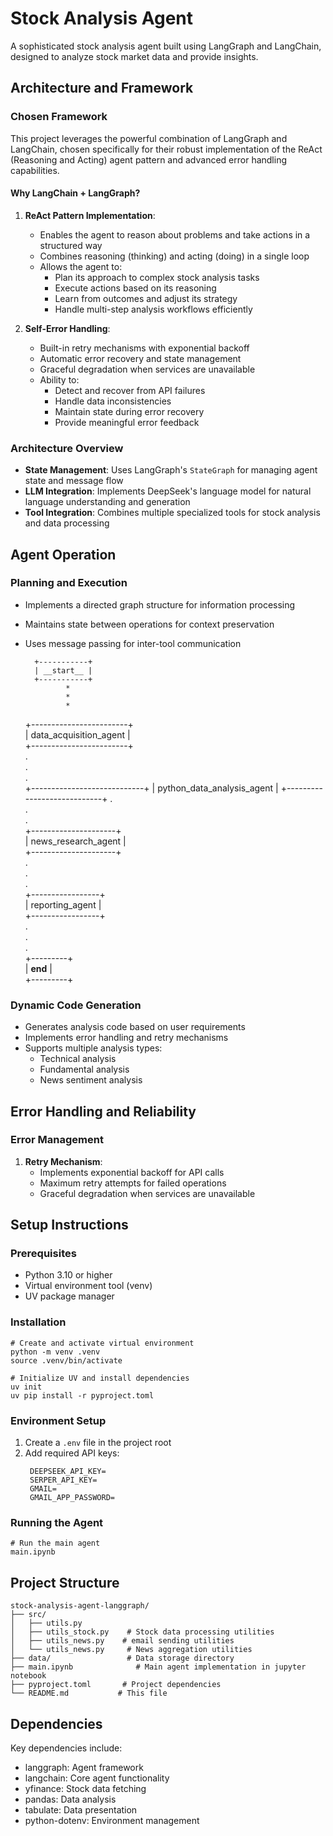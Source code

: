 # Stock Analysis Agent

A sophisticated stock analysis agent built using LangGraph and LangChain, designed to analyze stock market data and provide insights.

## Architecture and Framework

### Chosen Framework
This project leverages the powerful combination of LangGraph and LangChain, chosen specifically for their robust implementation of the ReAct (Reasoning and Acting) agent pattern and advanced error handling capabilities.

#### Why LangChain + LangGraph?
1. **ReAct Pattern Implementation**:
   - Enables the agent to reason about problems and take actions in a structured way
   - Combines reasoning (thinking) and acting (doing) in a single loop
   - Allows the agent to:
     - Plan its approach to complex stock analysis tasks
     - Execute actions based on its reasoning
     - Learn from outcomes and adjust its strategy
     - Handle multi-step analysis workflows efficiently

2. **Self-Error Handling**:
   - Built-in retry mechanisms with exponential backoff
   - Automatic error recovery and state management
   - Graceful degradation when services are unavailable
   - Ability to:
     - Detect and recover from API failures
     - Handle data inconsistencies
     - Maintain state during error recovery
     - Provide meaningful error feedback


### Architecture Overview
- **State Management**: Uses LangGraph's `StateGraph` for managing agent state and message flow
- **LLM Integration**: Implements DeepSeek's language model for natural language understanding and generation
- **Tool Integration**: Combines multiple specialized tools for stock analysis and data processing

## Agent Operation

### Planning and Execution
- Implements a directed graph structure for information processing
- Maintains state between operations for context preservation
- Uses message passing for inter-tool communication

        +-----------+          
        | __start__ |          
        +-----------+          
               *               
               *               
               *               
  +------------------------+   
  | data_acquisition_agent |   
  +------------------------+   
               .               
               .               
               .               
+----------------------------+ 
| python_data_analysis_agent | 
+----------------------------+ 
               .               
               .               
               .               
    +---------------------+    
    | news_research_agent |    
    +---------------------+    
               .               
               .               
               .               
      +-----------------+      
      | reporting_agent |      
      +-----------------+      
               .               
               .               
               .               
          +---------+          
          | __end__ |          
          +---------+

### Dynamic Code Generation
- Generates analysis code based on user requirements
- Implements error handling and retry mechanisms
- Supports multiple analysis types:
  - Technical analysis
  - Fundamental analysis
  - News sentiment analysis

## Error Handling and Reliability

### Error Management
1. **Retry Mechanism**:
   - Implements exponential backoff for API calls
   - Maximum retry attempts for failed operations
   - Graceful degradation when services are unavailable


## Setup Instructions

### Prerequisites
- Python 3.10 or higher
- Virtual environment tool (venv)
- UV package manager

### Installation
```shell
# Create and activate virtual environment
python -m venv .venv
source .venv/bin/activate

# Initialize UV and install dependencies
uv init
uv pip install -r pyproject.toml
```

### Environment Setup
1. Create a `.env` file in the project root
2. Add required API keys:
   ```
    DEEPSEEK_API_KEY=
    SERPER_API_KEY=
    GMAIL=
    GMAIL_APP_PASSWORD=
   ```

### Running the Agent
```shell
# Run the main agent
main.ipynb
```

## Project Structure
```
stock-analysis-agent-langgraph/
├── src/
│   ├── utils.py           
│   ├── utils_stock.py    # Stock data processing utilities
│   ├── utils_news.py    # email sending utilities
│   └── utils_news.py     # News aggregation utilities
├── data/                 # Data storage directory
├── main.ipynb              # Main agent implementation in jupyter notebook
├── pyproject.toml       # Project dependencies
└── README.md           # This file
```

## Dependencies
Key dependencies include:
- langgraph: Agent framework
- langchain: Core agent functionality
- yfinance: Stock data fetching
- pandas: Data analysis
- tabulate: Data presentation
- python-dotenv: Environment management


